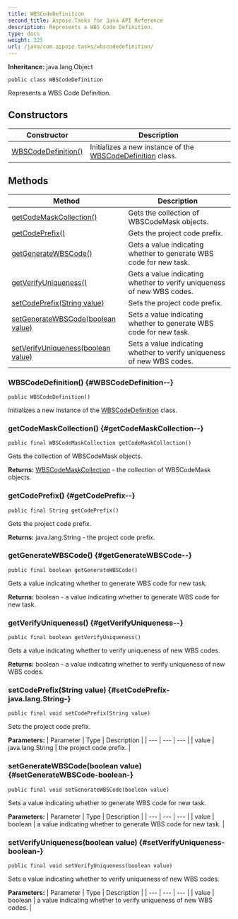```yaml
---
title: WBSCodeDefinition
second_title: Aspose.Tasks for Java API Reference
description: Represents a WBS Code Definition.
type: docs
weight: 325
url: /java/com.aspose.tasks/wbscodedefinition/
---
```


**Inheritance:**
java.lang.Object
```
public class WBSCodeDefinition
```

Represents a WBS Code Definition.
## Constructors

| Constructor | Description |
| --- | --- |
| [WBSCodeDefinition()](#WBSCodeDefinition--) | Initializes a new instance of the [WBSCodeDefinition](../../com.aspose.tasks/wbscodedefinition) class. |
## Methods

| Method | Description |
| --- | --- |
| [getCodeMaskCollection()](#getCodeMaskCollection--) | Gets the collection of WBSCodeMask objects. |
| [getCodePrefix()](#getCodePrefix--) | Gets the project code prefix. |
| [getGenerateWBSCode()](#getGenerateWBSCode--) | Gets a value indicating whether to generate WBS code for new task. |
| [getVerifyUniqueness()](#getVerifyUniqueness--) | Gets a value indicating whether to verify uniqueness of new WBS codes. |
| [setCodePrefix(String value)](#setCodePrefix-java.lang.String-) | Sets the project code prefix. |
| [setGenerateWBSCode(boolean value)](#setGenerateWBSCode-boolean-) | Sets a value indicating whether to generate WBS code for new task. |
| [setVerifyUniqueness(boolean value)](#setVerifyUniqueness-boolean-) | Sets a value indicating whether to verify uniqueness of new WBS codes. |
### WBSCodeDefinition() {#WBSCodeDefinition--}
```
public WBSCodeDefinition()
```


Initializes a new instance of the [WBSCodeDefinition](../../com.aspose.tasks/wbscodedefinition) class.

### getCodeMaskCollection() {#getCodeMaskCollection--}
```
public final WBSCodeMaskCollection getCodeMaskCollection()
```


Gets the collection of WBSCodeMask objects.

**Returns:**
[WBSCodeMaskCollection](../../com.aspose.tasks/wbscodemaskcollection) - the collection of WBSCodeMask objects.
### getCodePrefix() {#getCodePrefix--}
```
public final String getCodePrefix()
```


Gets the project code prefix.

**Returns:**
java.lang.String - the project code prefix.
### getGenerateWBSCode() {#getGenerateWBSCode--}
```
public final boolean getGenerateWBSCode()
```


Gets a value indicating whether to generate WBS code for new task.

**Returns:**
boolean - a value indicating whether to generate WBS code for new task.
### getVerifyUniqueness() {#getVerifyUniqueness--}
```
public final boolean getVerifyUniqueness()
```


Gets a value indicating whether to verify uniqueness of new WBS codes.

**Returns:**
boolean - a value indicating whether to verify uniqueness of new WBS codes.
### setCodePrefix(String value) {#setCodePrefix-java.lang.String-}
```
public final void setCodePrefix(String value)
```


Sets the project code prefix.

**Parameters:**
| Parameter | Type | Description |
| --- | --- | --- |
| value | java.lang.String | the project code prefix. |

### setGenerateWBSCode(boolean value) {#setGenerateWBSCode-boolean-}
```
public final void setGenerateWBSCode(boolean value)
```


Sets a value indicating whether to generate WBS code for new task.

**Parameters:**
| Parameter | Type | Description |
| --- | --- | --- |
| value | boolean | a value indicating whether to generate WBS code for new task. |

### setVerifyUniqueness(boolean value) {#setVerifyUniqueness-boolean-}
```
public final void setVerifyUniqueness(boolean value)
```


Sets a value indicating whether to verify uniqueness of new WBS codes.

**Parameters:**
| Parameter | Type | Description |
| --- | --- | --- |
| value | boolean | a value indicating whether to verify uniqueness of new WBS codes. |

